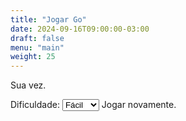 ```yaml
---
title: "Jogar Go"
date: 2024-09-16T09:00:00-03:00
draft: false
menu: "main"
weight: 25
---
```


<div class="go-board-container">
  <div id="go-board" class="go-board">
    <!-- O tabuleiro será desenhado aqui -->
  </div>
  <div class="status">
    <p>Sua vez.</p>
    <label for="difficulty">Dificuldade:</label>
    <select id="difficulty">
      <option value="easy">Fácil</option>
      <option value="medium">Médio</option>
      <option value="hard">Difícil</option>
    </select>
    <a class="reset button">Jogar novamente.</a>
  </div>
</div>

<!-- Inclua o script ao final do body para garantir que o DOM esteja carregado -->
<script src="/js/go-board.js"></script>
